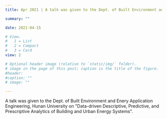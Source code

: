 ```yaml
---
title: Apr 2021 | A talk was given to the Dept. of Built Environment and Enery Application Engineering, Hunan University on "Data-driven Descriptive, Predictive, and Prescriptive Analytics of Building and Urban Energy Systems".

summary: ""

date: 2021-04-15

# View.
#   1 = List
#   2 = Compact
#   3 = Card
view: 2

# Optional header image (relative to `static/img/` folder).
# image in the page of this post; caption is the title of the figure.
#header:
#caption: ""   
# image: ""   

---
```


A talk was given to the Dept. of Built Environment and Enery Application Engineering, Hunan University on "Data-driven Descriptive, Predictive, and Prescriptive Analytics of Building and Urban Energy Systems".